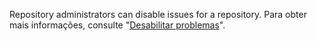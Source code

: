 Repository administrators can disable issues for a repository. Para obter mais informações, consulte "[Desabilitar problemas](/github/managing-your-work-on-github/disabling-issues)".
